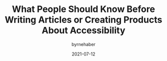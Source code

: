 ---
author: byrnehaber
date: 2021-07-12
layout: post.njk
tags:
  - article
  - accessibility
  - meta
target_url: https://sheribyrnehaber.medium.com/what-people-should-know-before-writing-articles-or-creating-products-about-accessibility-85a3af34a7cb
title: What People Should Know Before Writing Articles or Creating Products About Accessibility
---
